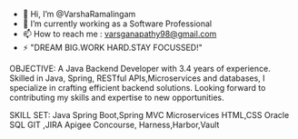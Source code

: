 - 👋 Hi, I’m @VarshaRamalingam
- 🌱 I’m currently working as a Software Professional
- 📫 How to reach me : varsganapathy98@gmail.com
- ⚡ "DREAM BIG.WORK HARD.STAY FOCUSSED!"

<!---
VarshaRamalingam/VarshaRamalingam is a ✨ special ✨ repository because its `README.md` (this file) appears on your GitHub profile.
You can click the Preview link to take a look at your changes.
--->

OBJECTIVE:
A Java Backend Developer with 3.4 years of experience. Skilled in Java, Spring, RESTful APIs,Microservices and databases, 
I specialize in crafting efficient backend solutions. Looking forward to contributing my skills and expertise to new opportunities.

SKILL SET:
Java
Spring Boot,Spring MVC
Microservices
HTML,CSS
Oracle SQL
GIT ,JIRA
Apigee
Concourse, Harness,Harbor,Vault
